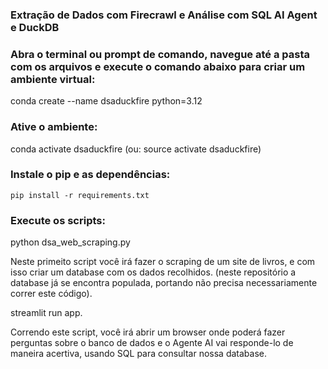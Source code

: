 ### Extração de Dados com Firecrawl e Análise com SQL AI Agent e DuckDB

### Abra o terminal ou prompt de comando, navegue até a pasta com os arquivos e execute o comando abaixo para criar um ambiente virtual:

conda create --name dsaduckfire python=3.12

### Ative o ambiente:

conda activate dsaduckfire (ou: source activate dsaduckfire)

### Instale o pip e as dependências:

```
pip install -r requirements.txt
```

### Execute os scripts:

python dsa_web_scraping.py 

Neste primeito script você irá fazer o scraping de um site de livros, e com isso criar um database com os dados recolhidos. (neste repositório a database já se encontra populada, portando não precisa necessariamente correr este código).


streamlit run app.

Correndo este script, você irá abrir um browser onde poderá fazer perguntas sobre o banco de dados e o Agente AI vai responde-lo de maneira acertiva, usando SQL para consultar nossa database.
